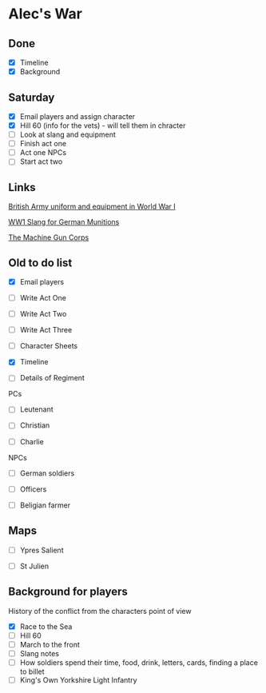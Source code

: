 # Alec's War

## Done

- [x] Timeline
- [x] Background

## Saturday

- [x] Email players and assign character
- [x] Hill 60 (info for the vets) - will tell them in chracter
- [ ] Look at slang and equipment
- [ ] Finish act one
- [ ] Act one NPCs
- [ ] Start act two

## Links

[British Army uniform and equipment in World War I](http://en.wikipedia.org/wiki/British_Army_uniform_and_equipment_in_World_War_I)

[WW1 Slang for German Munitions](http://www.slate.com/blogs/the_vault/2014/05/06/wwi_slang_soldiers_terms_for_germany_s_munitions.html)


[The Machine Gun Corps](http://www.1914-1918.net/mgc.htm)

## Old to do list 

- [x] Email players
- [ ] Write Act One
- [ ] Write Act Two
- [ ] Write Act Three
- [ ] Character Sheets
- [x] Timeline
- [ ] Details of Regiment




PCs
- [ ] Leutenant
- [ ] Christian
- [ ] Charlie





NPCs
- [ ] German soldiers
- [ ] Officers
- [ ] Beligian farmer





## Maps 
- [ ] Ypres Salient
- [ ] St Julien





## Background for players
History of the conflict from the characters point of view
- [x] Race to the Sea
- [ ] Hill 60
- [ ] March to the front
- [ ] Slang notes
- [ ] How soldiers spend their time, food, drink, letters, cards, finding a place to billet
- [ ] King's Own Yorkshire Light Infantry